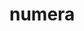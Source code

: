 # numera

<!--
[![Crate](https://img.shields.io/crates/v/numera.svg)](https://crates.io/crates/numera)
[![API](https://docs.rs/numera/badge.svg)](https://docs.rs/numera/)
[![Lines Of Code](https://tokei.rs/b1/github/andamira/numera?category=code)](https://github.com/andamira/numera)
-->

